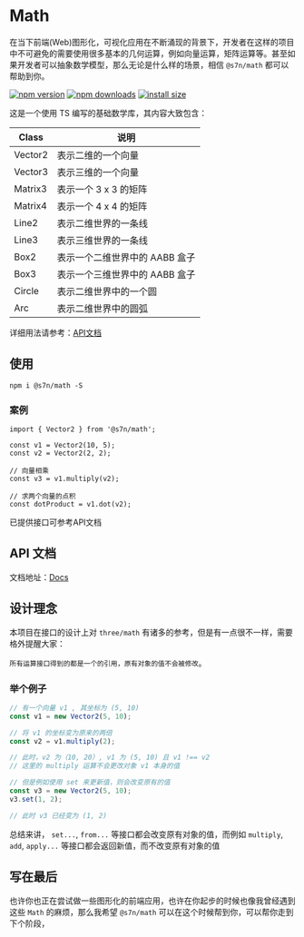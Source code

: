 # Math

在当下前端(Web)图形化，可视化应用在不断涌现的背景下，开发者在这样的项目中不可避免的需要使用很多基本的几何运算，例如向量运算，矩阵运算等。甚至如果开发者可以抽象数学模型，那么无论是什么样的场景，相信 `@s7n/math` 都可以帮助到你。

[![npm version](https://img.shields.io/npm/v/@s7n/math.svg?style=flat)](https://www.npmjs.com/package/@s7n/math)
[![npm downloads](https://img.shields.io/npm/dm/@s7n/math.svg?style=flat)](https://www.npmjs.com/package/@s7n/math)
[![install size](https://img.shields.io/bundlephobia/minzip/@s7n/math?style=flat)](https://www.npmjs.com/package/@s7n/math)


这是一个使用 TS 编写的基础数学库，其内容大致包含：

| Class | 说明 |
| ----| ---- |
| Vector2 | 表示二维的一个向量 |
| Vector3 | 表示三维的一个向量 |
| Matrix3 | 表示一个 3 x 3 的矩阵 |
| Matrix4 | 表示一个 4 x 4 的矩阵 |
| Line2 | 表示二维世界的一条线 |
| Line3 | 表示三维世界的一条线 |
| Box2 | 表示一个二维世界中的 AABB 盒子 |
| Box3 | 表示一个三维世界中的 AABB 盒子 |
| Circle | 表示二维世界中的一个圆 |
| Arc | 表示二维世界中的圆弧 |

详细用法请参考：[API文档](https://shuaiquan.github.io/math-docs/index.html)

## 使用
```
npm i @s7n/math -S
```

### 案例
```
import { Vector2 } from '@s7n/math';

const v1 = Vector2(10, 5);
const v2 = Vector2(2, 2);

// 向量相乘
const v3 = v1.multiply(v2);

// 求两个向量的点积
const dotProduct = v1.dot(v2);
```
已提供接口可参考API文档

## API 文档
文档地址：[Docs](https://shuaiquan.github.io/math-docs/index.html)

## 设计理念
本项目在接口的设计上对 `three/math` 有诸多的参考，但是有一点很不一样，需要格外提醒大家：

`所有运算接口得到的都是一个的引用，原有对象的值不会被修改`。

### 举个例子
```js
// 有一个向量 v1 , 其坐标为 (5, 10)
const v1 = new Vector2(5, 10);

// 将 v1 的坐标变为原来的两倍
const v2 = v1.multiply(2);

// 此时，v2 为（10, 20）, v1 为 (5, 10) 且 v1 !== v2
// 这里的 multiply 运算不会更改对象 v1 本身的值

// 但是例如使用 set 来更新值，则会改变原有的值
const v3 = new Vector2(5, 10);
v3.set(1, 2);

// 此时 v3 已经变为 (1, 2)
```

总结来讲， `set...`, `from...` 等接口都会改变原有对象的值，而例如 `multiply`, `add`, `apply...` 等接口都会返回新值，而不改变原有对象的值

## 写在最后
也许你也正在尝试做一些图形化的前端应用，也许在你起步的时候也像我曾经遇到这些 `Math` 的麻烦，那么我希望 `@s7n/math` 可以在这个时候帮到你，可以帮你走到下个阶段，
